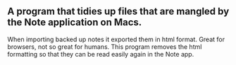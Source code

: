 ## A program that tidies up files that are mangled by the Note application on Macs.

When importing backed up notes it exported them in html format. Great for browsers, not so great for humans. This program removes the html formatting so that they can be read easily again in the Note app.

